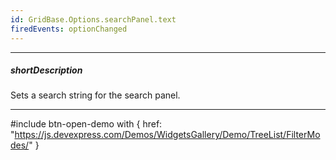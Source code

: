 ```yaml
---
id: GridBase.Options.searchPanel.text
firedEvents: optionChanged
---
```

---
##### shortDescription
Sets a search string for the search panel.

---
#include btn-open-demo with {
    href: "https://js.devexpress.com/Demos/WidgetsGallery/Demo/TreeList/FilterModes/"
}